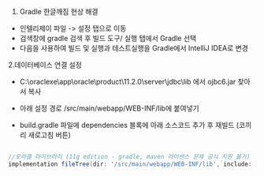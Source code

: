 
1. Gradle 한글깨짐 현상 해결
- 인텔리제이 파일 -> 설정 탭으로 이동
- 검색창에 gradle 검색 후 빌드 도구/ 실행 탭에서 Gradle 선택
- 다음을 사용하여 빌드 및 실행과 테스트실행을 Gradle에서 IntelliJ IDEA로 변경


2.데이터베이스 연결 설정
- C:\oraclexe\app\oracle\product\11.2.0\server\jdbc\lib 에서 ojbc6.jar 찾아서 복사
- 아래 설정 경로 /src/main/webapp/WEB-INF/lib에 붙여넣기

- build.gradle 파일에 dependencies 블록에 아래 소스코드 추가 후 재빌드 (코끼리 새로고침 버튼)
```groovy

//오라클 라이브러리 (11g edition - gradle, maven 라이센스 문제 공식 지원 불가)
implementation fileTree(dir: '/src/main/webapp/WEB-INF/lib', include: ['*.jar'])
```